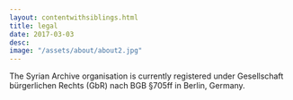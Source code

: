 ```yaml
---
layout: contentwithsiblings.html
title: legal
date: 2017-03-03
desc:
image: "/assets/about/about2.jpg"
---
```


 The Syrian Archive organisation is currently registered under Gesellschaft bürgerlichen Rechts (GbR) nach BGB §705ff in Berlin, Germany. 
